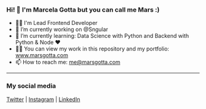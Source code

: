 ### Hi! 👋 I'm Marcela Gotta but you can call me Mars :)
- 💪🏻 I'm Lead Frontend Developer
- 🔭 I’m currently working on @Sngular
- 🌱 I’m currently learning: Data Science with Python and Backend with Python & Node ❤️
- 👩‍💻 You can view my work in this repository and my portfolio: www.marsgotta.com
- 📫 How to reach me: me@marsgotta.com
----
### My social media
[Twitter](https://twitter.com/imarsgotta) | [Instagram](https://www.instagram.com/imarsgotta/) | [LinkedIn](https://www.linkedin.com/in/marcelagotta/)

<!--
**MarsGotta/marsgotta** is a ✨ _special_ ✨ repository because its `README.md` (this file) appears on your GitHub profile.

Here are some ideas to get you started:

- 🔭 I’m currently working on ...
- 🌱 I’m currently learning ...
- 👯 I’m looking to collaborate on ...
- 🤔 I’m looking for help with ...
- 💬 Ask me about ...
- 📫 How to reach me: ...
- 😄 Pronouns: ...
- ⚡ Fun fact: ...
-->
